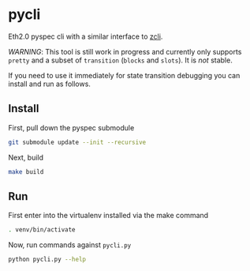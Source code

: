 # pycli
Eth2.0 pyspec cli with a similar interface to [zcli](https://github.com/protolambda/zcli).

_WARNING_: This tool is still work in progress and currently only supports `pretty` and a
subset of `transition` (`blocks` and `slots`). It is _not_ stable.

If you need to use it immediately for
state transition debugging you can install and run as follows.

## Install

First, pull down the pyspec submodule
```bash
git submodule update --init --recursive
```

Next, build
```bash
make build
```

## Run

First enter into the virtualenv installed via the make command

```bash
. venv/bin/activate
```

Now, run commands against `pycli.py`

```bash
python pycli.py --help
```

